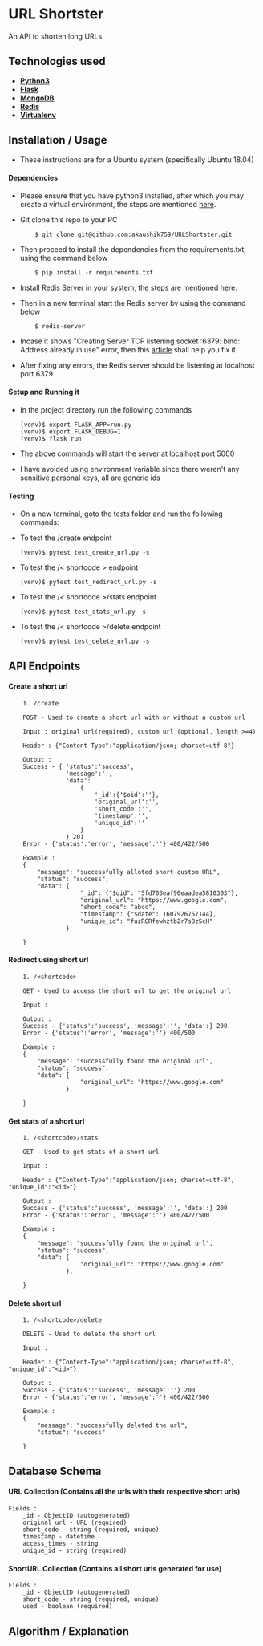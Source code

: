 # URL Shortster
An API to shorten long URLs


## Technologies used
* **[Python3](https://www.python.org/downloads/)**
* **[Flask](flask.pocoo.org/)**
* **[MongoDB](https://www.mongodb.com/try/download/community)** 
* **[Redis](https://redis.io/download)** 
* **[Virtualenv](https://virtualenv.pypa.io/en/stable/)**


## Installation / Usage

* These instructions are for a Ubuntu system (specifically Ubuntu 18.04)

 #### Dependencies
* Please ensure that you have python3 installed, after which you may create a virtual environment, the steps are mentioned [here](https://naysan.ca/2019/08/05/install-python-3-virtualenv-on-ubuntu/).

* Git clone this repo to your PC
    ```
        $ git clone git@github.com:akaushik759/URLShortster.git
    ```

* Then proceed to install the dependencies from the requirements.txt, using the command below
    ```
        $ pip install -r requirements.txt
    ```
* Install Redis Server in your system, the steps are mentioned [here](https://linuxize.com/post/how-to-install-and-configure-redis-on-ubuntu-18-04/).

* Then in a new terminal start the Redis server by using the command below

    ```
        $ redis-server
    ```
* Incase it shows "Creating Server TCP listening socket :6379: bind: Address already in use" error, then this [article](https://stackoverflow.com/a/57087763/7821772) shall help you fix it

* After fixing any errors, the Redis server should be listening at localhost port 6379



 #### Setup and Running it
* In the project directory run the following commands
    ```
    (venv)$ export FLASK_APP=run.py
    (venv)$ export FLASK_DEBUG=1
    (venv)$ flask run
    ```
* The above commands will start the server at localhost port 5000

* I have avoided using environment variable since there weren't any sensitive personal keys, all are generic ids

 #### Testing
* On a new terminal, goto the tests folder and run the following commands:

* To test the /create endpoint
    ```
    (venv)$ pytest test_create_url.py -s
    ```
* To test the /< shortcode > endpoint
    ```
    (venv)$ pytest test_redirect_url.py -s
    ```
* To test the /< shortcode >/stats endpoint
    ```
    (venv)$ pytest test_stats_url.py -s
    ```
* To test the /< shortcode >/delete endpoint
    ```
    (venv)$ pytest test_delete_url.py -s
    ```

## API Endpoints

 #### Create a short url 
```
	1. /create

	POST - Used to create a short url with or without a custom url

	Input : original url(required), custom url (optional, length >=4)

	Header : {"Content-Type":"application/json; charset=utf-8"}
	
	Output : 
	Success - { 'status':'success', 
				'message':'', 
				'data': 
					{
						'_id':{'$oid':''},
						'original_url':'',
						'short_code':'',
						'timestamp':'',
						'unique_id':''
					}
				} 201
	Error - {'status':'error', 'message':''} 400/422/500

	Example :
	{
		"message": "successfully alloted short custom URL", 
  		"status": "success",
  		"data": {
    				"_id": {"$oid": "5fd703eaf90eaadea5810303"}, 
    				"original_url": "https://www.google.com", 
    				"short_code": "abcc", 
    				"timestamp": {"$date": 1607926757144}, 
    				"unique_id": "fuzRCRfewhztb2r7s8zScH"
  				}
  
	}
```
 #### Redirect using short url 
```
	1. /<shortcode>

	GET - Used to access the short url to get the original url

	Input : 
	
	Output : 
	Success - {'status':'success', 'message':'', 'data':} 200
	Error - {'status':'error', 'message':''} 400/500

	Example :
	{
		"message": "successfully found the original url", 
  		"status": "success",
  		"data": {
    				"original_url": "https://www.google.com"
  				},
  
	}
```
 #### Get stats of a short url
```
	1. /<shortcode>/stats

	GET - Used to get stats of a short url

	Input : 

	Header : {"Content-Type":"application/json; charset=utf-8", "unique_id":"<id>"}
	
	Output : 
	Success - {'status':'success', 'message':'', 'data':} 200
	Error - {'status':'error', 'message':''} 400/422/500

	Example :
	{
		"message": "successfully found the original url", 
  		"status": "success",
  		"data": {
    				"original_url": "https://www.google.com"
  				},
  
	}
```
 #### Delete short url
```
	1. /<shortcode>/delete

	DELETE - Used to delete the short url

	Input : 

	Header : {"Content-Type":"application/json; charset=utf-8", "unique_id":"<id>"}
	
	Output : 
	Success - {'status':'success', 'message':''} 200
	Error - {'status':'error', 'message':''} 400/422/500

	Example :
	{
		"message": "successfully deleted the url", 
  		"status": "success"
  
	}
```
## Database Schema
 
 #### URL Collection (Contains all the urls with their respective short urls)
 
```
Fields :
	_id - ObjectID (autogenerated)
	original_url - URL (required)
	short_code - string (required, unique)
	timestamp - datetime
	access_times - string
	unique_id - string (required)
```
 #### ShortURL Collection (Contains all short urls generated for use)
 
```
Fields :
	_id - ObjectID (autogenerated)
	short_code - string (required, unique)
	used - boolean (required)
```
## Algorithm / Explanation
